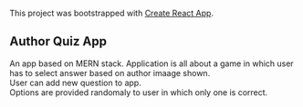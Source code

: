 This project was bootstrapped with [Create React App](https://github.com/facebook/create-react-app).

## Author Quiz App  
An app based on MERN stack. Application is all about a game in which user has to select answer based on author imaage shown.  
User can add new question to app.  
Options are provided randomaly to user in which only one is correct.  
